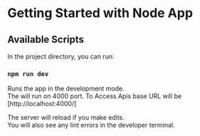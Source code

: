 # Getting Started with Node App

## Available Scripts

In the project directory, you can run:

### `npm run dev`

Runs the app in the development mode.\
The will run on 4000 port.
To Access Apis base URL will be [http://localhost:4000/]

The server will reload if you make edits.\
You will also see any lint errors in the developer terminal.